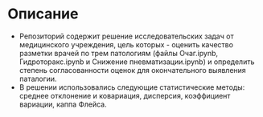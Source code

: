 # Описание

- Репозиторий содержит решение исследовательских задач от медицинского учреждения, цель которых - оценить качество разметки врачей по трем патологиям (файлы Очаг.ipynb, Гидроторакс.ipynb и Снижение пневматизации.ipynb) и определить степень согласованности оценок для окончательного выявления паталогии.
- В решении использовались следующие статистические методы: cреднее отклонение и ковариация, дисперсия, коэффициент вариации, каппа Флейса.
